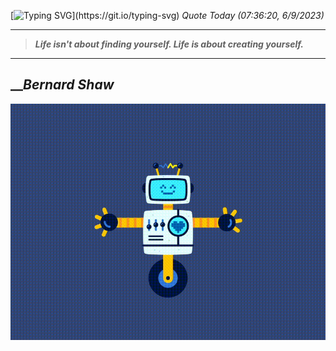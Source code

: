 [![Typing SVG](https://readme-typing-svg.herokuapp.com?font=Press+Start+2P&color=C2F784&size=35&width=900&height=100&lines=Hello+World%2C+I'm+Hung+!)](https://git.io/typing-svg) 
_Quote Today (07:36:20, 6/9/2023)_
___
>**_Life isn't about finding yourself. Life is about creating yourself._**
___

## __**_Bernard Shaw_**

![RobotDance](src/assets/images/robot-dancing-dribble.gif?style=center)
